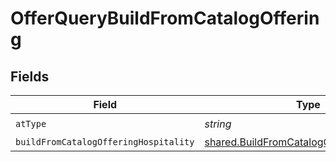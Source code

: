 # OfferQueryBuildFromCatalogOffering


## Fields

| Field                                                                                                           | Type                                                                                                            | Required                                                                                                        | Description                                                                                                     | Example                                                                                                         |
| --------------------------------------------------------------------------------------------------------------- | --------------------------------------------------------------------------------------------------------------- | --------------------------------------------------------------------------------------------------------------- | --------------------------------------------------------------------------------------------------------------- | --------------------------------------------------------------------------------------------------------------- |
| `atType`                                                                                                        | *string*                                                                                                        | :heavy_check_mark:                                                                                              | N/A                                                                                                             | OfferQueryBuildFromCatalogOffering                                                                              |
| `buildFromCatalogOfferingHospitality`                                                                           | [shared.BuildFromCatalogOfferingHospitality](../../../sdk/models/shared/buildfromcatalogofferinghospitality.md) | :heavy_minus_sign:                                                                                              | N/A                                                                                                             |                                                                                                                 |